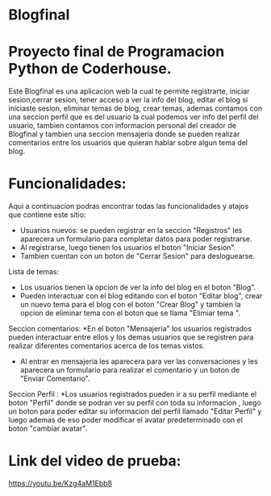 # Blogfinal
# Proyecto final de Programacion Python de Coderhouse.
Este Blogfinal es una aplicacion web la cual te permite registrarte, iniciar sesion,cerrar sesion,  tener acceso a ver la info del blog, editar el blog si iniciaste sesion, eliminar temas de blog, crear temas, ademas contamos con una seccion perfil que es del usuario la cual podemos ver info del perfil del usuario, tambien contamos con informacion personal del creador de Blogfinal y tambien una seccion mensajeria donde se pueden realizar comentarios entre los usuarios que quieran hablar sobre algun tema del blog.

# Funcionalidades: 

Aqui a continuacion podras encontrar todas las funcionalidades y atajos que contiene este sitio:
* Usuarios nuevos: se pueden registrar en la seccion "Registros" les aparecera un formulario para completar datos para poder registrarse.
* Al registrarse, luego tienen los usuarios el boton "Iniciar Sesion".
* Tambien cuentan con un boton de "Cerrar Sesion" para desloguearse.

Lista de temas:
* Los usuarios tienen la opcion de ver la info del blog en el boton "Blog".
* Pueden interactuar con el blog editando con el boton "Editar blog", crear un nuevo tema para el blog con el boton "Crear Blog" y tambien la opcion de eliminar tema con el boton que se llama "Elimiar tema ".

Seccion comentarios: 
*En el boton "Mensajeria" los usuarios registrados pueden interactuar entre ellos y los demas usuarios que se registren para realizar diferentes comentarios acerca de los temas vistos.
* Al entrar en mensajeria les aparecera para ver las conversaciones y les aparecera un formulario para realizar el comentario y un boton de "Enviar Comentario".

Seccion Perfil :
*Los usuarios registrados pueden ir a su perfil mediante el boton "Perfil" donde se podran ver su perfil con toda su informacion , luego un boton para poder editar su informacion del perfil llamado "Editar Perfil" y luego ademas de eso poder modificar el avatar predeterminado con el boton "cambiar avatar".

# Link del video de prueba:
https://youtu.be/Kzg4aM1Ebb8
